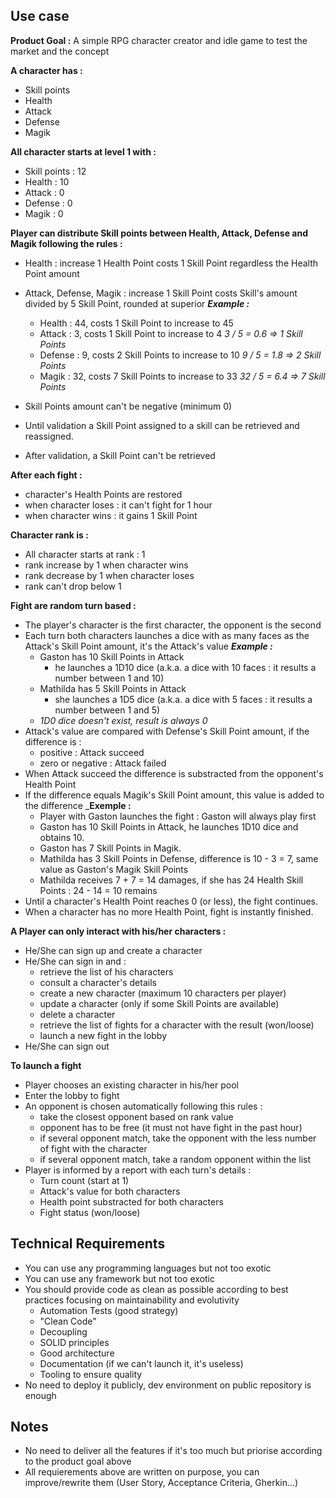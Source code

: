 ## Use case

**Product Goal :** A simple RPG character creator and idle game to test the market and the concept

**A character has :** 
- Skill points
- Health
- Attack
- Defense
- Magik


**All character starts at level 1 with :**
- Skill points : 12
- Health : 10
- Attack : 0
- Defense : 0
- Magik : 0

**Player can distribute Skill points between Health, Attack, Defense and Magik following the rules :**
- Health : increase 1 Health Point costs 1 Skill Point regardless the Health Point amount

- Attack, Defense, Magik : increase 1 Skill Point costs Skill's amount divided by 5 Skill Point, rounded at superior
    _**Example :**_ 

    - Health : 44, costs 1 Skill Point to increase to 45
    - Attack : 3, costs 1 Skill Point to increase to 4 
        _3 / 5 = 0.6 => 1 Skill Points_
    - Defense : 9, costs 2 Skill Points to increase to 10
        _9 / 5 = 1.8 => 2 Skill Points_
    - Magik : 32, costs 7 Skill Points to increase to 33
        _32 / 5 = 6.4 => 7 Skill Points_

- Skill Points amount can't be negative (minimum 0)
- Until validation a Skill Point assigned to a skill can be retrieved and reassigned.
- After validation, a Skill Point can't be retrieved

**After each fight :**
- character's Health Points are restored
- when character loses : it can't fight for 1 hour
- when character wins : it gains 1 Skill Point

**Character rank is :**
- All character starts at rank : 1
- rank increase by 1 when character wins
- rank decrease by 1 when character loses
- rank can't drop below 1

**Fight are random turn based :**
- The player's character is the first character, the opponent is the second
- Each turn both characters launches a dice with as many faces as the Attack's Skill Point amount, it's the Attack's value
    _**Example :**_
    - Gaston has 10 Skill Points in Attack
        - he launches a 1D10 dice (a.k.a. a dice with 10 faces : it results a number between 1 and 10)
    - Mathilda has 5 Skill Points in Attack
        - she launches a 1D5 dice (a.k.a. a dice with 5 faces : it results a number between 1 and 5)
    - _1D0 dice doesn't exist, result is always 0_
- Attack's value are compared with Defense's Skill Point amount, if the difference is :
    - positive : Attack succeed
    - zero or negative : Attack failed
- When Attack succeed the difference is substracted from the opponent's Health Point
- If the difference equals Magik's Skill Point amount, this value is added to the difference
    _**Exemple :**
    - Player with Gaston launches the fight : Gaston will always play first
    - Gaston has 10 Skill Points in Attack, he launches 1D10 dice and obtains 10.
    - Gaston has 7 Skill Points in Magik.
    - Mathilda has 3 Skill Points in Defense, difference is 10 - 3 = 7, same value as Gaston's Magik Skill Points
    - Mathilda receives 7 + 7 = 14 damages, if she has 24 Health Skill Points : 24 - 14 = 10 remains
- Until a character's Health Point reaches 0 (or less), the fight continues.
- When a character has no more Health Point, fight is instantly finished.

**A Player can only interact with his/her characters :**
- He/She can sign up and create a character
- He/She can sign in and : 
    - retrieve the list of his characters
    - consult a character's details
    - create a new character (maximum 10 characters per player)
    - update a character (only if some Skill Points are available)
    - delete a character
    - retrieve the list of fights for a character with the result (won/loose)
    - launch a new fight in the lobby
- He/She can sign out

**To launch a fight**
- Player chooses an existing character in his/her pool
- Enter the lobby to fight
- An opponent is chosen automatically following this rules :
    - take the closest opponent based on rank value
    - opponent has to be free (it must not have fight in the past hour)
    - if several opponent match, take the opponent with the less number of fight with the character
    - if several opponent match, take a random opponent within the list
- Player is informed by a report with each turn's details :
    - Turn count (start at 1)
    - Attack's value for both characters
    - Health point substracted for both characters
    - Fight status (won/loose)

## Technical Requirements
- You can use any programming languages but not too exotic
- You can use any framework but not too exotic
- You should provide code as clean as possible according to best practices focusing on maintainability and evolutivity
    - Automation Tests (good strategy)
    - "Clean Code"
    - Decoupling
    - SOLID principles
    - Good architecture
    - Documentation (if we can't launch it, it's useless)
    - Tooling to ensure quality
- No need to deploy it publicly, dev environment on public repository is enough

## Notes
- No need to deliver all the features if it's too much but priorise according to the product goal above
- All requierements above are written on purpose, you can improve/rewrite them (User Story, Acceptance Criteria, Gherkin...)

